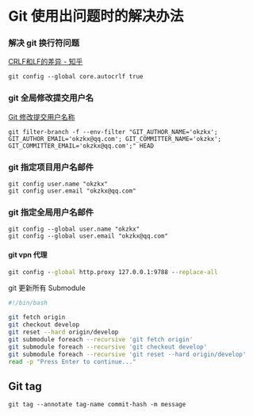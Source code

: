 # Git 使用出问题时的解决办法

### 解决 git 换行符问题

[CRLF和LF的差异 - 知乎](https://zhuanlan.zhihu.com/p/380574688)

```
git config --global core.autocrlf true
```

### git 全局修改提交用户名

[Git 修改提交用户名称](https://stackoverflow.com/questions/750172/how-to-change-the-author-and-committer-name-and-e-mail-of-multiple-commits-in-gi)

```
git filter-branch -f --env-filter "GIT_AUTHOR_NAME='okzkx'; GIT_AUTHOR_EMAIL='okzkx@qq.com'; GIT_COMMITTER_NAME='okzkx'; GIT_COMMITTER_EMAIL='okzkx@qq.com';" HEAD
```

### git 指定项目用户名邮件

```
git config user.name "okzkx"
git config user.email "okzkx@qq.com"
```

### git 指定全局用户名邮件

```
git config --global user.name "okzkx"
git config --global user.email "okzkx@qq.com"
```

#### git vpn 代理

``` cmd
git config --global http.proxy 127.0.0.1:9788 --replace-all
```

git 更新所有 Submodule

``` sh
#!/bin/bash

git fetch origin
git checkout develop
git reset --hard origin/develop
git submodule foreach --recursive 'git fetch origin'
git submodule foreach --recursive 'git checkout develop'
git submodule foreach --recursive 'git reset --hard origin/develop'
read -p "Press Enter to continue..."
```

## Git tag

```
git tag --annotate tag-name commit-hash -m message
```
